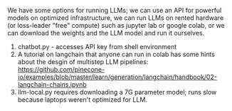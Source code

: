 We have some options for running LLMs; we can use an API for powerful models on optimized infrastructure, we can run LLMs on rented hardware (or loss-leader "free" compute) such as jupyter lab or google colab, or we can download the weights and the LLM model and run it ourselves.

1.   chatbot.py  - accesses API key from shell environment
2.  A tutorial on langchain that anyone can run in colab has some hints about the desgin of multistep LLM pipelines: https://github.com/pinecone-io/examples/blob/master/learn/generation/langchain/handbook/02-langchain-chains.ipynb
3.   llm-local.py  requires downloading a 7G parameter model; runs slow because laptops weren't optimized for LLM.
